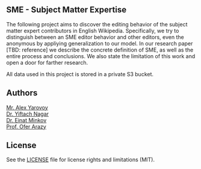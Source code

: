 ## SME - Subject Matter Expertise
The following project aims to discover the editing behavior of the subject matter expert contributors in English Wikipedia.
Specifically, we try to distinguish between an SME editor behavior and other editors, even the anonymous by appliying generalization to our model.
In our research paper [TBD: reference] we describe the concrete definition of SME, as well as the entire process and conclusions.
We also state the limitation of this work and open a door for farther research.

All data used in this project is stored in a private S3 bucket.

## Authors
[Mr. Alex Yarovoy](mailto:yarovoy.alex@gmail.com?subject=[GitHub]%20Subject%20%Matter20Expertise)\
[Dr. Yiftach Nagar](yiftach.nagar@gmail.com?subject=[GitHub]%20Subject%20%Matter20Expertise)\
[Dr. Einat Minkov](einatm@is.haifa.ac.il?subject=[GitHub]%20Subject%20%Matter20Expertise)\
[Prof. Ofer Arazy](oarazy@is.haifa.ac.il?subject=[GitHub]%20Subject%20%Matter20Expertise)


## License

See the [LICENSE](LICENSE.md) file for license rights and limitations (MIT).